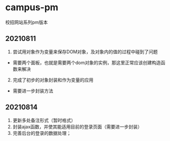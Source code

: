 # campus-pm
校招网站系列pm版本
## 20210811
1. 尝试用对象作为变量来保存DOM对象，及对象内的值的过程中碰到了问题
  - 需要两个面板，也就是需要两个dom对象的实例，那这里正常应该创建构造函数来解决
2. 完成了初步的对象封装和作为变量的应用
  - 需要进一步封装方法
## 20210814
1. 更新多处备注形式（暂时格式）
2. 封装ajax函数，并使其能适用目前的登录页面（需要进一步封装）
3. 完善后台的登录的数据处理；

